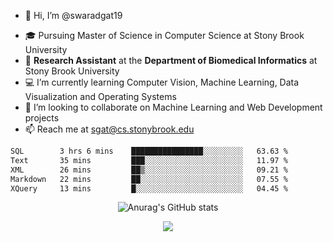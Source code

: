 - 👋 Hi, I’m @swaradgat19
<!-- - 👀 I’m interested in  -->
- 🎓 Pursuing Master of Science in Computer Science at Stony Brook University
- :microscope: **Research Assistant** at the **Department of Biomedical Informatics** at Stony Brook University 
- 💻 I’m currently learning Computer Vision, Machine Learning, Data Visualization and Operating Systems
- 💞️ I’m looking to collaborate on Machine Learning and Web Development projects 
- 📫 Reach me at sgat@cs.stonybrook.edu

<!--START_SECTION:waka-->

```txt
SQL        3 hrs 6 mins    ████████████████░░░░░░░░░   63.63 %
Text       35 mins         ███░░░░░░░░░░░░░░░░░░░░░░   11.97 %
XML        26 mins         ██▒░░░░░░░░░░░░░░░░░░░░░░   09.21 %
Markdown   22 mins         ██░░░░░░░░░░░░░░░░░░░░░░░   07.55 %
XQuery     13 mins         █░░░░░░░░░░░░░░░░░░░░░░░░   04.45 %
```

<!--END_SECTION:waka-->


<p align="center">
  <img src="https://github-readme-stats.vercel.app/api?username=swaradgat19&show_icons=true&theme=radical" alt="Anurag's GitHub stats">
</p>

<p align="center">
<img align="center" src="https://github.com/mayankchaudhary26/Cool-Readme-ideas/raw/master/data/multi-screen.gif" style="max-width: 100%; display: inline-block;" data-target="animated-image.originalImage">
</p>
<!---
swaradgat19/swaradgat19 is a ✨ special ✨ repository because its `README.md` (this file) appears on your GitHub profile.
You can click the Preview link to take a look at your changes.
--->
